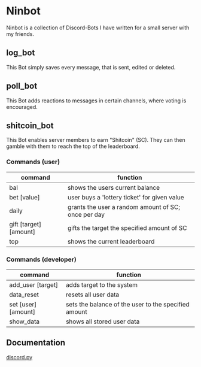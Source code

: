 # Ninbot

Ninbot is a collection of Discord-Bots I have written for a small server with my friends.

## log_bot

This Bot simply saves every message, that is sent, edited or deleted.

## poll_bot

This Bot adds reactions to messages in certain channels, where voting is encouraged.

## shitcoin_bot

This Bot enables server members to earn "Shitcoin" (SC). They can then gamble with them to reach the top of the leaderboard.

### Commands (user)

|command|function|
|-------|--------|
|bal|shows the users current balance|
|bet \[value\]|user buys a 'lottery ticket' for given value|
|daily|grants the user a random amount of SC; once per day|
|gift \[target\] \[amount\]|gifts the target the specified amount of SC|
|top|shows the current leaderboard|

### Commands (developer)

|command|function|
|-------|--------|
|add_user \[target\]|adds target to the system|
|data_reset|resets all user data|
|set \[user\] \[amount\]|sets the balance of the user to the specified amount|
|show_data|shows all stored user data|

## Documentation

[discord.py](https://discordpy.readthedocs.io/en/stable/)